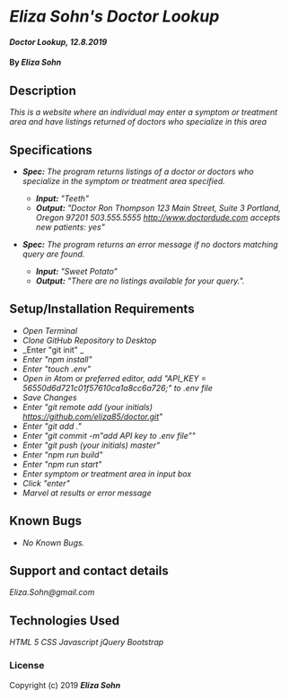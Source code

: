 # _Eliza Sohn's Doctor Lookup_

#### _Doctor Lookup, 12.8.2019_

#### By _**Eliza Sohn**_

## Description

_This is a website where an individual may enter a symptom or treatment area and have listings returned of doctors who specialize in this area_

## Specifications

* _**Spec:**  The program returns listings of a doctor or doctors who specialize in the symptom or treatment area specified._
  * _**Input:** "Teeth"_
  * _**Output:**
  "Doctor Ron Thompson
  123 Main Street, Suite 3
  Portland, Oregon 97201
  503.555.5555
  http://www.doctordude.com
  accepts new patients: yes"_

* _**Spec:**  The program returns an error message if no doctors matching query are found._
  * _**Input:** "Sweet Potato"_
  * _**Output:** "There are no listings available for your query."._

## Setup/Installation Requirements

* _Open Terminal_
* _Clone GitHub Repository to Desktop_
* _Enter "git init" _
* _Enter "npm install"_
* _Enter "touch .env"_
* _Open in Atom or preferred editor, add "API_KEY = 56550d6d721c01f57610ca1a8cc6a726;" to .env file_
* _Save Changes_
* _Enter "git remote add (your initials) https://github.com/eliza85/doctor.git"_
* _Enter "git add ."_
* _Enter "git commit -m"add API key to .env file""_
* _Enter "git push (your initials) master"_
* _Enter "npm run build"_
* _Enter "npm run start"_
* _Enter symptom or treatment area in input box_
* _Click "enter"_
* _Marvel at results or error message_

## Known Bugs

* _No Known Bugs._

## Support and contact details

_Eliza.Sohn@gmail.com_

## Technologies Used

_HTML 5_
_CSS_
_Javascript_
_jQuery_
_Bootstrap_

### License


Copyright (c) 2019 **_Eliza Sohn_**
